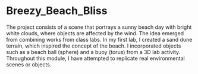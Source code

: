 # Breezy_Beach_Bliss

The project consists of a scene that portrays a sunny beach day with bright white clouds, where objects are affected by the wind. The idea emerged from combining works from class labs. In my first lab, I created a sand dune terrain, which inspired the concept of the beach. I incorporated objects such as a beach ball (sphere) and a buoy (torus) from a 3D lab activity. Throughout this module, I have attempted to replicate real environmental scenes or objects. 

![]()
<br>

